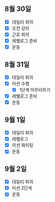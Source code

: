 ## 8월 30일

- [x] 데일리 회의
- [x] 오전 강의
- [x] 근로 회의
- [x] 레벨로그 준비
- [x] 운동

## 8월 31일

- [x] 데일리 회의
- [x] 미션 수행
  - [x] 1단계 마무리하기
- [x] 레벨로그 준비
- [x] 운동

## 9월 1일

- [x] 데일리 회의
- [x] 레벨로그
- [x] 미션 화이팅
- [x] 운동

## 9월 2일

- [x] 데일리 회의
- [x] 미션 2단계
- [x] 운동
